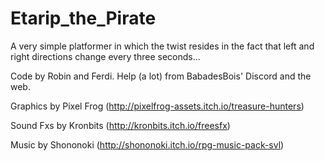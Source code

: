 # Etarip_the_Pirate
 A very simple platformer in which the twist resides in the fact that left and right directions change every three seconds...
 

Code by Robin and Ferdi. Help (a lot) from BabadesBois' Discord and the web.

Graphics by Pixel Frog (http://pixelfrog-assets.itch.io/treasure-hunters)

Sound Fxs by Kronbits (http://kronbits.itch.io/freesfx)

Music by Shononoki (http://shononoki.itch.io/rpg-music-pack-svl)
